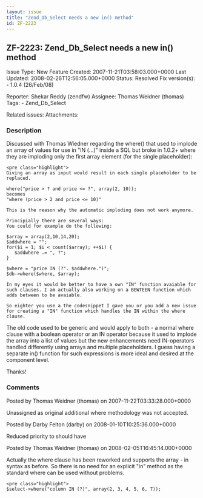 ```yaml
---
layout: issue
title: "Zend_Db_Select needs a new in() method"
id: ZF-2223
---
```


ZF-2223: Zend\_Db\_Select needs a new in() method
-------------------------------------------------

 Issue Type: New Feature Created: 2007-11-21T03:58:03.000+0000 Last Updated: 2008-02-26T12:56:05.000+0000 Status: Resolved Fix version(s): - 1.0.4 (26/Feb/08)
 
 Reporter:  Shekar Reddy (zendfw)  Assignee:  Thomas Weidner (thomas)  Tags: - Zend\_Db\_Select
 
 Related issues: 
 Attachments: 
### Description

Discussed with Thomas Wiedner regarding the where() that used to implode an array of values for use in "IN (...)" inside a SQL but broke in 1.0.2+ where they are imploding only the first array element (for the single placeholder):

 
    <pre class="highlight">
    Giving an array as input would result in each single placeholder to be replaced.
    
    where("price > ? and price <= ?", array(2, 10));
    becomes
    "where (price > 2 and price <= 10)"
    
    This is the reason why the automatic imploding does not work anymore.
    
    Principially there are several ways:
    You could for example do the following:
    
    $array = array(2,10,14,20);
    $addwhere = "";
    for($i = 1; $i < count($array); ++$i) {
       $addwhere .= ", ?";
    }
    
    $where = "price IN (?". $addwhere.")";
    $db->where($where, $array);
    
    In my eyes it would be better to have a own "IN" function avaiable for such clauses. I am actually also working on a BEWTEEN function which adds between to be avaiable.
    
    So eighter you use a the codesnippet I gave you or you add a new issue for creating a "IN" function which handles the IN within the where clause.


The old code used to be generic and would apply to both - a normal where clause with a boolean operator or an IN operator because it used to implode the array into a list of values but the new enhancements need IN-operators handled differently using arrays and multiple placeholders. I guess having a separate in() function for such expressions is more ideal and desired at the component level.

Thanks!

 

 

### Comments

Posted by Thomas Weidner (thomas) on 2007-11-22T03:33:28.000+0000

Unassigned as original additional where methodology was not accepted.

 

 

Posted by Darby Felton (darby) on 2008-01-10T10:25:36.000+0000

Reduced priority to should have

 

 

Posted by Thomas Weidner (thomas) on 2008-02-05T16:45:14.000+0000

Actually the where clause has been reworked and supports the array - in syntax as before. So there is no need for an explicit "in" method as the standard where can be used without problems.

 
    <pre class="highlight">
    $select->where("column IN (?)", array(2, 3, 4, 5, 6, 7));


 

 